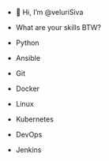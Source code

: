 - 👋 Hi, I’m @veluriSiva

- What are your skills BTW?
- Python
- Ansible 
- Git
- Docker
- Linux
- Kubernetes
- DevOps
- Jenkins
